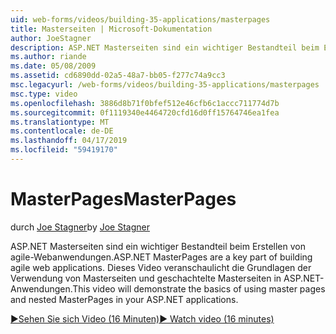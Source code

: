 ```yaml
---
uid: web-forms/videos/building-35-applications/masterpages
title: Masterseiten | Microsoft-Dokumentation
author: JoeStagner
description: ASP.NET Masterseiten sind ein wichtiger Bestandteil beim Erstellen von agile-Webanwendungen. In diesem Video wird gezeigt, dass die Grundlagen der Verwendung von Masterseiten und geschachtelte Masterseiten in...
ms.author: riande
ms.date: 05/08/2009
ms.assetid: cd6890dd-02a5-48a7-bb05-f277c74a9cc3
msc.legacyurl: /web-forms/videos/building-35-applications/masterpages
msc.type: video
ms.openlocfilehash: 3886d8b71f0bfef512e46cfb6c1accc711774d7b
ms.sourcegitcommit: 0f1119340e4464720cfd16d0ff15764746ea1fea
ms.translationtype: MT
ms.contentlocale: de-DE
ms.lasthandoff: 04/17/2019
ms.locfileid: "59419170"
---
```

# <a name="masterpages"></a><span data-ttu-id="28420-104">MasterPages</span><span class="sxs-lookup"><span data-stu-id="28420-104">MasterPages</span></span>

<span data-ttu-id="28420-105">durch [Joe Stagner](https://github.com/JoeStagner)</span><span class="sxs-lookup"><span data-stu-id="28420-105">by [Joe Stagner](https://github.com/JoeStagner)</span></span>

<span data-ttu-id="28420-106">ASP.NET Masterseiten sind ein wichtiger Bestandteil beim Erstellen von agile-Webanwendungen.</span><span class="sxs-lookup"><span data-stu-id="28420-106">ASP.NET MasterPages are a key part of building agile web applications.</span></span> <span data-ttu-id="28420-107">Dieses Video veranschaulicht die Grundlagen der Verwendung von Masterseiten und geschachtelte Masterseiten in ASP.NET-Anwendungen.</span><span class="sxs-lookup"><span data-stu-id="28420-107">This video will demonstrate the basics of using master pages and nested MasterPages in your ASP.NET applications.</span></span>

[<span data-ttu-id="28420-108">&#9654;Sehen Sie sich Video (16 Minuten)</span><span class="sxs-lookup"><span data-stu-id="28420-108">&#9654; Watch video (16 minutes)</span></span>](https://channel9.msdn.com/Blogs/ASP-NET-Site-Videos/masterpages)
